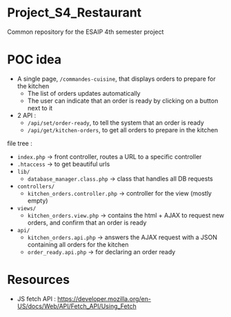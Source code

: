 # Project_S4_Restaurant

Common repository for the ESAIP 4th semester project

# POC idea

- A single page, `/commandes-cuisine`, that displays orders to prepare for the kitchen
    - The list of orders updates automatically
    - The user can indicate that an order is ready by clicking on a button next to it
- 2 API :
    - `/api/set/order-ready`, to tell the system that an order is ready
    - `/api/get/kitchen-orders`, to get all orders to prepare in the kitchen

file tree :
- `index.php` -> front controller, routes a URL to a specific controller
- `.htaccess` -> to get beautiful urls
- `lib/`
    - `database_manager.class.php` -> class that handles all DB requests
- `controllers/`
    - `kitchen_orders.controller.php` -> controller for the view (mostly empty)
- `views/`
    - `kitchen_orders.view.php` -> contains the html + AJAX to request new orders, and confirm that an order is ready
- `api/`
    - `kitchen_orders.api.php` -> answers the AJAX request with a JSON containing all orders for the kitchen
    - `order_ready.api.php` -> for declaring an order ready

# Resources

- JS fetch API : https://developer.mozilla.org/en-US/docs/Web/API/Fetch_API/Using_Fetch
